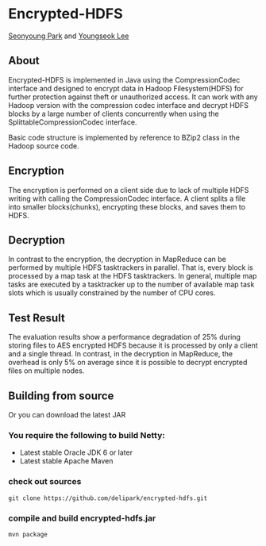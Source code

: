 Encrypted-HDFS
==============

[Seonyoung Park](https://sites.google.com/a/networks.cnu.ac.kr/dnlab/members/seonyoung-park) and [Youngseok Lee](https://sites.google.com/a/networks.cnu.ac.kr/dnlab/members/yslee)


## About 
Encrypted-HDFS is implemented in Java using the CompressionCodec interface and designed to encrypt data in Hadoop Filesystem(HDFS) for further protection against theft or unauthorized access. 
It can work with any Hadoop version with the compression codec interface and decrypt HDFS blocks by a large number of clients concurrently when using the SplittableCompressionCodec interface.

Basic code structure is implemented by reference to BZip2 class in the Hadoop source code. 

## Encryption
The encryption is performed on a client side due to lack of multiple HDFS writing with calling the CompressionCodec interface.
A client splits a file into smaller blocks(chunks), encrypting these blocks, and saves them to HDFS. 

## Decryption
In contrast to the encryption, the decryption in MapReduce can be performed by multiple HDFS tasktrackers in parallel. 
That is, every block is processed by a map task at the HDFS tasktrackers. 
In general, multiple map tasks are executed by a tasktracker up to the number of available map task slots which is usually constrained by the number of CPU cores. 

## Test Result
The evaluation results show a performance degradation of 25% during storing files to AES encrypted HDFS because it is processed by only a client and a single thread. 
In contrast, in the decryption in MapReduce, the overhead is only 5% on average since it is possible to decrypt encrypted files on multiple nodes.

## Building from source

Or you can download the latest JAR

### You require the following to build Netty:

* Latest stable Oracle JDK 6 or later
* Latest stable Apache Maven 

### check out sources

`git clone https://github.com/delipark/encrypted-hdfs.git`


### compile and build encrypted-hdfs.jar

`mvn package`
